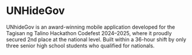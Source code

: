 # UNHideGov
UNhideGov is an award-winning mobile application developed for the Tagisan ng Talino Hackathon Codefest 2024–2025, where it proudly secured 2nd place at the national level. Built within a 36-hour shift by only three senior high school students who qualified for nationals. 
